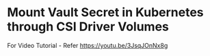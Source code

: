 # Mount Vault Secret in Kubernetes through CSI Driver Volumes 

For Video Tutorial - Refer
https://youtu.be/3JsqJOnNx8g
